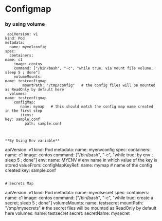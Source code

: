 # Configmap

### by using volume 
```
 apiVersion: v1
kind: Pod
metadata:
  name: myvolconfig
spec:
  containers:
name: c1
    image: centos
    command: ["/bin/bash", "-c", "while true; via mount file volume; sleep 5 ; done"]
    volumeMounts:
name: testconfigmap
        mountPath: "/tmp/config"   # the config files will be mounted as ReadOnly by default here
  volumes:
name: testconfigmap
    configMap:
       name: mymap   # this should match the config map name created in the first step
       items:
key: sample.conf
         path: sample.conf
```
```


**By Using Env variable**
```
apiVersion: v1
kind: Pod
metadata:
  name: myenvconfig
spec:
  containers:
name: c1
    image: centos
    command: ["/bin/bash", "-c", "while true; by env ; sleep 5 ; done"]
    env:
name: MYENV         # env name in which value of the key is stored
      valueFrom:
        configMapKeyRef:
          name: mymap      # name of the config created
          key: sample.conf

```

# Secrets Map
```
apiVersion: v1
kind: Pod
metadata:
  name: myvolsecret
spec:
  containers:
name: c1
    image: centos
    command: ["/bin/bash", "-c", "while true; create a secret; sleep 5 ; done"]
    volumeMounts:
name: testsecret
        mountPath: "/tmp/mysecrets"   # the secret files will be mounted as ReadOnly by default here
  volumes:
name: testsecret
    secret:
       secretName: mysecret
```

